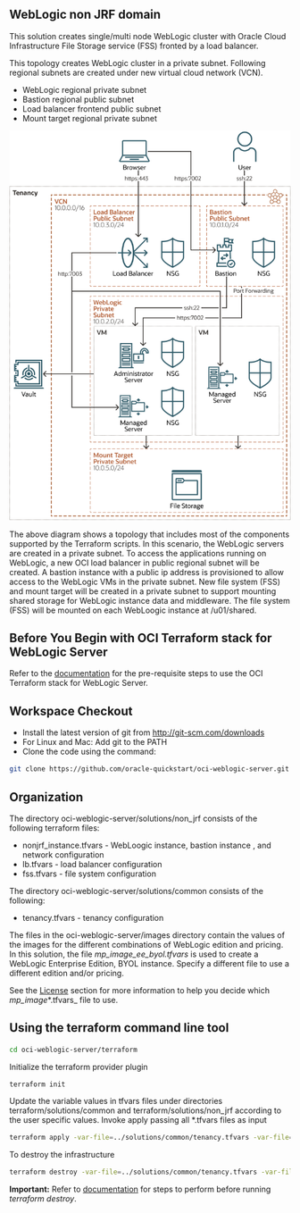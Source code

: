 ## WebLogic non JRF domain

This solution creates single/multi node WebLogic cluster with Oracle Cloud Infrastructure File Storage service (FSS) fronted
by a load balancer.

This topology creates WebLogic cluster in a private subnet. Following regional subnets are created under new virtual cloud
network (VCN).
- WebLogic regional private subnet
- Bastion regional public subnet
- Load balancer frontend public subnet
- Mount target regional private subnet

![Full Topology Diagram](Topology.png)

The above diagram shows a topology that includes most of the components supported by the Terraform scripts.
In this scenario, the WebLogic servers are created in a private subnet. To access the applications running on WebLogic,
a new OCI load balancer in public regional subnet will be created. A bastion instance with a public ip address is provisioned
to allow access to the WebLogic VMs in the private subnet. New file system (FSS) and mount target will be created in a
private subnet to support mounting shared storage for WebLogic instance data and middleware. The file system (FSS) will
be mounted on each WebLoogic instance at /u01/shared.

## Before You Begin with OCI Terraform stack for WebLogic Server
Refer to the [documentation](https://docs.oracle.com/en/cloud/paas/weblogic-cloud/user/you-begin-oracle-weblogic-cloud.html)
for the pre-requisite steps to use the OCI Terraform stack for WebLogic Server.

## Workspace Checkout
- Install the latest version of git from http://git-scm.com/downloads
- For Linux and Mac: Add git to the PATH
- Clone the code using the command:

```bash
git clone https://github.com/oracle-quickstart/oci-weblogic-server.git
```

## Organization
The directory oci-weblogic-server/solutions/non_jrf consists of the following terraform files:

- nonjrf_instance.tfvars - WebLoogic instance, bastion instance , and network configuration
- lb.tfvars - load balancer configuration
- fss.tfvars - file system configuration

The directory oci-weblogic-server/solutions/common consists of the following:
- tenancy.tfvars - tenancy configuration

The files in the oci-weblogic-server/images directory contain the values of the images for the different combinations of
WebLogic edition and pricing. In this solution, the file _mp_image_ee_byol.tfvars_ is used to create a WebLogic Enterprise
Edition, BYOL instance. Specify a different file to use a different edition and/or pricing.

See the [License](/README.md#license) section for more information to help you decide which _mp_image_*.tfvars_ file to use.

## Using the terraform command line tool
```bash
cd oci-weblogic-server/terraform
```

Initialize the terraform provider plugin
```bash
terraform init
```

Update the variable values in tfvars files under directories terraform/solutions/common and terraform/solutions/non_jrf
according to the user specific values.
Invoke apply passing all *.tfvars files as input
```bash
terraform apply -var-file=../solutions/common/tenancy.tfvars -var-file=images/mp_image_ee_byol.tfvars -var-file=../solutions/non_jrf/nonjrf_instance.tfvars -var-file=../solutions/non_jrf/lb.tfvars -var-file=../solutions/non_jrf/fss.tfvars
```

To destroy the infrastructure
```bash
terraform destroy -var-file=../solutions/common/tenancy.tfvars -var-file=images/mp_image_ee_byol.tfvars -var-file=../solutions/non_jrf/nonjrf_instance.tfvars -var-file=../solutions/non_jrf/lb.tfvars -var-file=../solutions/non_jrf/fss.tfvars
```
**Important:** Refer to [documentation](https://docs.oracle.com/en/cloud/paas/weblogic-cloud/user/delete-domain.html) for steps to perform before running *terraform destroy*.
